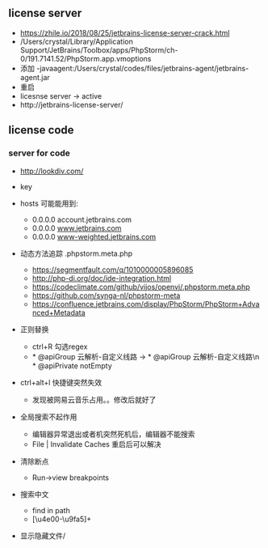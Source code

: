 ## license server
- https://zhile.io/2018/08/25/jetbrains-license-server-crack.html
- /Users/crystal/Library/Application Support/JetBrains/Toolbox/apps/PhpStorm/ch-0/191.7141.52/PhpStorm.app.vmoptions
- 添加 -javaagent:/Users/crystal/codes/files/jetbrains-agent/jetbrains-agent.jar
- 重启
- licesnse server -> active
- http://jetbrains-license-server/


## license code
### server for code
- http://lookdiv.com/


- key


- hosts 可能能用到:
	- 0.0.0.0 account.jetbrains.com
	- 0.0.0.0 www.jetbrains.com
	- 0.0.0.0 www-weighted.jetbrains.com



* 动态方法追踪 .phpstorm.meta.php
    * https://segmentfault.com/q/1010000005896085
    * http://php-di.org/doc/ide-integration.html
    * https://codeclimate.com/github/vijos/openvj/.phpstorm.meta.php
    * https://github.com/synga-nl/phpstorm-meta
    * https://confluence.jetbrains.com/display/PhpStorm/PhpStorm+Advanced+Metadata
    
    
* 正则替换
    * ctrl+R 勾选regex
    * \* @apiGroup 云解析-自定义线路 -> \* @apiGroup 云解析-自定义线路\n     * @apiPrivate notEmpty
    
    
* ctrl+alt+l 快捷键突然失效
    * 发现被网易云音乐占用。。修改后就好了
    
* 全局搜索不起作用
    * 编辑器异常退出或者机突然死机后，编辑器不能搜索
    * File | Invalidate Caches 重启后可以解决
    
    
* 清除断点
  * Run->view breakpoints  
  
* 搜索中文
	* find in path
	* [\u4e00-\u9fa5]+   
  
* 显示隐藏文件/    